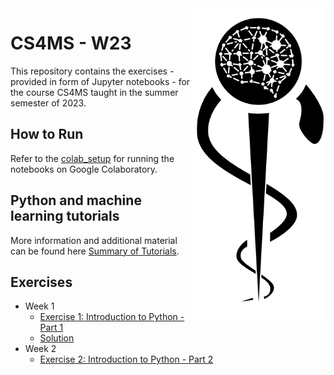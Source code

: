<img src="images/logo_CS_MS_final.png" height="500" align="right"> 

# CS4MS - W23

This repository contains the exercises - provided in form of Jupyter notebooks - for the course CS4MS taught in the summer semester of 2023.

## How to Run

Refer to the [colab_setup](documents/colab_setup.md) for running the notebooks on Google Colaboratory.

## Python and machine learning tutorials

More information and additional material can be found here [Summary of Tutorials](documents/ListOfTutorials.md).

## Exercises
- Week 1
  - [Exercise 1: Introduction to Python - Part 1](https://colab.research.google.com/github/CS4MS/CS4MS_W23/blob/main/exercises/Exercise_1.ipynb) 
  - [Solution](https://colab.research.google.com/github/CS4MS/CS4MS_W23/blob/main/solutions/Exercise_1_Solution.ipynb)
- Week 2
  - [Exercise 2: Introduction to Python - Part 2](https://colab.research.google.com/github/CS4MS/CS4MS_W23/blob/main/exercises/Exercise_2.ipynb)
  <!---   - [Solution](https://colab.research.google.com/github/CS4MS/CS4MS_W23/blob/main/solutions/Exercise_2_Solution.ipynb)
- Week 3
  - [Exercise 3: Data Visualization and Analysis](https://colab.research.google.com/github/CS4MS/CS4MS_W23/blob/main/exercises/Exercise_3.ipynb)
  - [Solution](https://colab.research.google.com/github/CS4MS/CS4MS_W23/blob/main/solutions/Exercise_3_Solution.ipynb)
- Week 4
  - [Lecture 4: Convolutions](https://colab.research.google.com/github/CS4MS/CS4MS_W23/blob/main/lectures/Lecture_4.ipynb)
  - [Exercise 4: Convolutions](https://colab.research.google.com/github/CS4MS/CS4MS_W23/blob/main/exercises/Exercise_4.ipynb)
  - [Solution](https://colab.research.google.com/github/CS4MS/CS4MS_W23/blob/main/solutions/Exercise_4_Solution.ipynb)
- Week 5
  - [Exercise 5: Metrics and Object Oriented Programming](https://colab.research.google.com/github/CS4MS/CS4MS_W23/blob/main/exercises/Exercise_5.ipynb)
  - [Solution](https://colab.research.google.com/github/CS4MS/CS4MS_W23/blob/main/solutions/Exercise_5_Solution.ipynb)
- Week 6
  - [Lecture 6: Transformations and Dataloader](https://colab.research.google.com/github/CS4MS/CS4MS_W23/blob/main/lectures/Lecture_6.ipynb)
  - [Exercise 6: Confusing pretrained Network with Transformations](https://colab.research.google.com/github/CS4MS/CS4MS_W23/blob/main/exercises/Exercise_6.ipynb) 
  - [Solution](https://colab.research.google.com/github/CS4MS/CS4MS_W23/blob/main/solutions/Exercise_6_Solution.ipynb)
- Week 7
  - [Exercise 7: Network Setup and First Training - part 1](https://colab.research.google.com/github/CS4MS/CS4MS_W23/blob/main/exercises/Exercise_7.ipynb)
  - [Solution](https://colab.research.google.com/github/CS4MS/CS4MS_W23/blob/main/solutions/Exercise_7_Solution.ipynb)
- Week 8
  - [Exercise 8: Network Setup and First Training - part 2](https://colab.research.google.com/github/CS4MS/CS4MS_W23/blob/main/exercises/Exercise_8.ipynb)
  - [Solution](https://colab.research.google.com/github/CS4MS/CS4MS_W23/blob/main/solutions/Exercise_8_Solution.ipynb) -->
